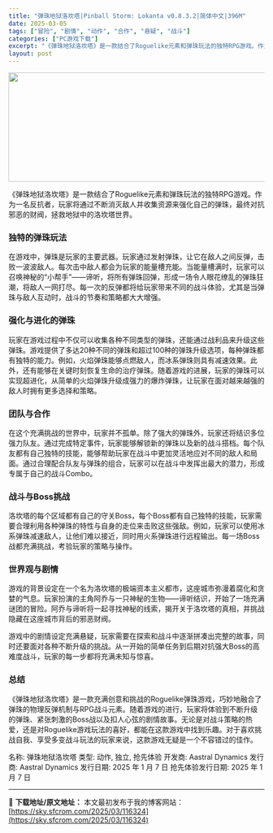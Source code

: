 ```yaml
---
title: "弹珠地狱洛坎塔|Pinball Storm: Lokanta v0.8.3.2|简体中文|396M"
date: 2025-03-05
tags: ["冒险", "剧情", "动作", "合作", "悬疑", "战斗"]
categories: ["PC游戏下载"]
excerpt: "《弹珠地狱洛坎塔》是一款结合了Roguelike元素和弹珠玩法的独特RPG游戏。作为一名反抗者，玩家将通过不断消灭敌人并收集资源来强化自己的弹珠，最终对抗邪恶的财阀，拯救地狱中的洛坎塔世界。 独特的弹珠玩法 在游戏中，弹珠是玩家的主要武器。玩家通过发射弹珠，让它在敌人之间反弹，击败一波波敌人。每次击&hellip;"
layout: post
---
```


<img class="aligncenter size-full wp-image-116325" src="https://sky.sfcrom.com/wp-content/uploads/2025/03/2025030503141714.webp" alt="" width="660" height="215" />

《弹珠地狱洛坎塔》是一款结合了Roguelike元素和弹珠玩法的独特RPG游戏。作为一名反抗者，玩家将通过不断消灭敌人并收集资源来强化自己的弹珠，最终对抗邪恶的财阀，拯救地狱中的洛坎塔世界。
<h3>独特的弹珠玩法</h3>
在游戏中，弹珠是玩家的主要武器。玩家通过发射弹珠，让它在敌人之间反弹，击败一波波敌人。每次击中敌人都会为玩家的能量槽充能。当能量槽满时，玩家可以召唤神秘的“小帮手”——谛听，将所有弹珠回弹，形成一场令人眼花缭乱的弹珠狂潮，将敌人一网打尽。每一次的反弹都将给玩家带来不同的战斗体验，尤其是当弹珠与敌人互动时，战斗的节奏和策略都大大增强。
<h3>强化与进化的弹珠</h3>
玩家在游戏过程中不仅可以收集各种不同类型的弹珠，还能通过战利品来升级这些弹珠。游戏提供了多达20种不同的弹珠和超过100种的弹珠升级选项，每种弹珠都有独特的能力。例如，火焰弹珠能够点燃敌人，而冰系弹珠则具有减速效果。此外，还有能够在关键时刻恢复生命的治疗弹珠。随着游戏的进展，玩家的弹珠可以实现超进化，从简单的火焰弹珠升级成强力的爆炸弹珠，让玩家在面对越来越强的敌人时拥有更多选择和策略。
<h3>团队与合作</h3>
在这个充满挑战的世界中，玩家并不孤单。除了强大的弹珠外，玩家还将结识多位强力队友。通过完成特定事件，玩家能够解锁新的弹珠以及新的战斗搭档。每个队友都有自己独特的技能，能够帮助玩家在战斗中更加灵活地应对不同的敌人和局面。通过合理配合队友与弹珠的组合，玩家可以在战斗中发挥出最大的潜力，形成专属于自己的战斗Combo。
<h3>战斗与Boss挑战</h3>
洛坎塔的每个区域都有自己的守关Boss，每个Boss都有自己独特的技能，玩家需要合理利用各种弹珠的特性与自身的走位来击败这些强敌。例如，玩家可以使用冰系弹珠减速敌人，让他们难以接近，同时用火系弹珠进行远程输出。每一场Boss战都充满挑战，考验玩家的策略与操作。
<h3>世界观与剧情</h3>
游戏的背景设定在一个名为洛坎塔的极端资本主义都市，这座城市弥漫着腐化和贪婪的气息。玩家扮演的主角阿乔与一只神秘的生物——谛听结识，开始了一场充满谜团的冒险。阿乔与谛听将一起寻找神秘的线索，揭开关于洛坎塔的真相，并挑战隐藏在这座城市背后的邪恶财阀。

游戏中的剧情设定充满悬疑，玩家需要在探索和战斗中逐渐拼凑出完整的故事，同时还要面对各种不断升级的挑战。从一开始的简单任务到后期对抗强大Boss的高难度战斗，玩家的每一步都将充满未知与惊喜。
<h3>总结</h3>
《弹珠地狱洛坎塔》是一款充满创意和挑战的Roguelike弹珠游戏，巧妙地融合了弹珠的物理反弹机制与RPG战斗元素。随着游戏的进行，玩家将体验到不断升级的弹珠、紧张刺激的Boss战以及扣人心弦的剧情故事。无论是对战斗策略的热爱，还是对Roguelike游戏玩法的喜好，都能在这款游戏中找到乐趣。对于喜欢挑战自我、享受多变战斗玩法的玩家来说，这款游戏无疑是一个不容错过的佳作。

名称: 弹珠地狱洛坎塔
类型: 动作, 独立, 抢先体验
开发商: Aastral Dynamics
发行商: Aastral Dynamics
发行日期: 2025 年 1 月 7 日
抢先体验发行日期: 2025 年 1 月 7 日

---
📖 **下载地址/原文地址：** 本文最初发布于我的博客网站：[https://sky.sfcrom.com/2025/03/116324](https://sky.sfcrom.com/2025/03/116324)
